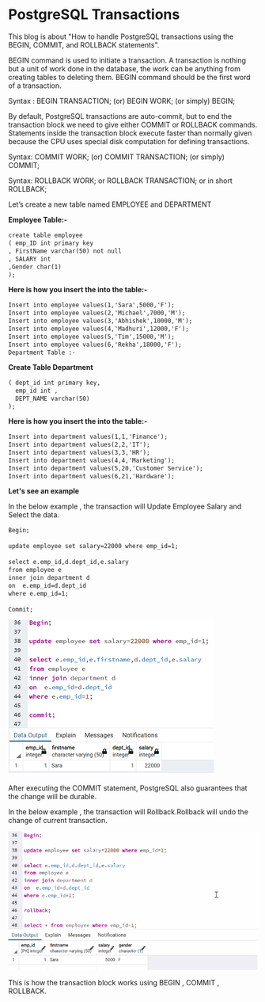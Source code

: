 # PostgreSQL Transactions
                                                 
This blog is about "How to handle PostgreSQL transactions using the BEGIN, COMMIT, and ROLLBACK statements".

BEGIN command is used to initiate a transaction. A transaction is nothing but a unit of work done in the database, the work can be anything from creating tables to deleting them. BEGIN command should be the first word of a transaction.

Syntax :
BEGIN TRANSACTION;  (or) BEGIN WORK; (or simply) BEGIN;

By default, PostgreSQL transactions are auto-commit, but to end the transaction block we need to give either COMMIT or ROLLBACK commands. Statements inside the transaction block execute faster than normally given because the CPU uses special disk computation for defining transactions.

Syntax:
COMMIT WORK; (or) COMMIT TRANSACTION; (or simply) COMMIT;

Syntax:
ROLLBACK WORK; or ROLLBACK TRANSACTION; or in short ROLLBACK;

Let’s create a new table named EMPLOYEE and DEPARTMENT

**Employee Table:-**

~~~
create table employee
( emp_ID int primary key
, FirstName varchar(50) not null
, SALARY int
,Gender char(1)
);
~~~
**Here is how you insert the into the table:-**
~~~
Insert into employee values(1,'Sara',5000,'F');
Insert into employee values(2,'Michael',7000,'M');
Insert into employee values(3,'Abhishek',10000,'M');
Insert into employee values(4,'Madhuri',12000,'F');
Insert into employee values(5,'Tim',15000,'M');
Insert into employee values(6,'Rekha',18000,'F');
Department Table :-
~~~
**Create Table Department**
~~~
( dept_id int primary key,
  emp_id int ,
  DEPT_NAME varchar(50)
);
~~~

**Here is how you insert the into the table:-**

~~~
Insert into department values(1,1,'Finance');
Insert into department values(2,2,'IT');
Insert into department values(3,3,'HR');
Insert into department values(4,4,'Marketing');
Insert into department values(5,20,'Customer Service');
Insert into department values(6,21,'Hardware');
~~~

**Let's see an example** 

In the below example , the transaction will Update Employee Salary and Select the data.

~~~
Begin;
							
update employee set salary=22000 where emp_id=1;
							
select e.emp_id,d.dept_id,e.salary
from employee e
inner join department d
on 	e.emp_id=d.dept_id
where e.emp_id=1;

Commit;
~~~

![update and select](./images/update.png)


After executing the COMMIT statement, PostgreSQL also guarantees that the change will be durable.

In the below example , the transaction will Rollback.Rollback will undo the change of current transaction. 

![update and select](./images/after-rollback.png)

This is how the transaction block works using BEGIN , COMMIT , ROLLBACK. 

